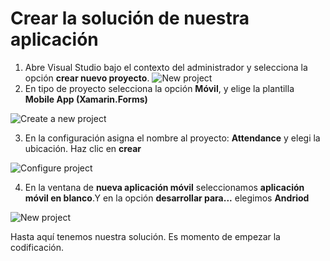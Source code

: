 # Crear la solución de nuestra aplicación
1. Abre Visual Studio bajo el contexto del administrador y selecciona la opción **crear nuevo proyecto**.
![New project](https://user-images.githubusercontent.com/45072377/144282038-edfea4a5-5b09-487a-baf2-8411019ae9d8.png)
2. En tipo de proyecto selecciona la opción **Móvil**, y elige la plantilla **Mobile App (Xamarin.Forms)**

![Create a new project](https://user-images.githubusercontent.com/45072377/144282569-b1a7ba70-52dc-4fef-85ae-4f5f59d90d7f.png)

3. En la configuración asigna el nombre al proyecto: **Attendance** y elegi la ubicación. Haz clic en **crear**

![Configure project](https://user-images.githubusercontent.com/45072377/144283646-28d0487f-5d98-4961-bdb3-a66cdaa13244.png)


4. En la ventana de **nueva aplicación móvil** seleccionamos **aplicación móvil en blanco**.Y en la opción **desarrollar para...** elegimos **Andriod**

![New project](https://user-images.githubusercontent.com/45072377/144345648-71b30954-561a-4b27-bfa7-9561d73045fa.png)

Hasta aquí tenemos nuestra solución. Es momento de empezar la codificación.





